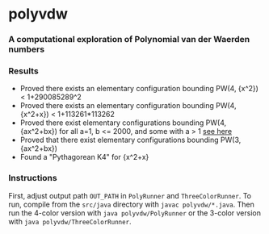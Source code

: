 
# polyvdw

### A computational exploration of Polynomial van der Waerden numbers

### Results
* Proved there exists an elementary configuration bounding PW(4, {x^2}) < 1+290085289^2
* Proved there exists an elementary configuration bounding PW(4, {x^2+x}) < 1+113261*113262
* Proved there exist elementary configurations bounding PW(4, {ax^2+bx}) for all a=1, b <= 2000, and some with a > 1 [see here](https://cryptopocalyp.se/assets/bounds.pdf)
* Proved that there exist elementary configurations bounding PW(3, {ax^2+bx})
* Found a "Pythagorean K4" for {x^2+x}

### Instructions
First, adjust output path `OUT_PATH` in `PolyRunner` and `ThreeColorRunner`.
To run, compile from the `src/java` directory with `javac polyvdw/*.java`.
Then run the 4-color version with `java polyvdw/PolyRunner` or the 3-color version with `java polyvdw/ThreeColorRunner`.

